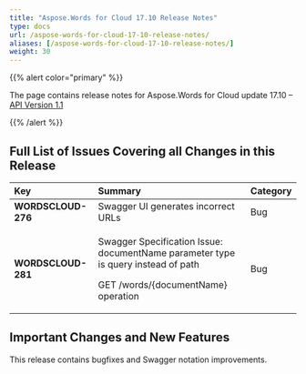 ```yaml
---
title: "Aspose.Words for Cloud 17.10 Release Notes"
type: docs
url: /aspose-words-for-cloud-17-10-release-notes/
aliases: [/aspose-words-for-cloud-17-10-release-notes/]
weight: 30
---
```


{{% alert color="primary" %}} 

The page contains release notes for Aspose.Words for Cloud update 17.10 – [API Version 1.1](https://apireference.aspose.cloud/)

{{% /alert %}} 
## Full List of Issues Covering all Changes in this Release

|**Key**|**Summary**|**Category**|
| :- | :- | :- |
|**WORDSCLOUD-276**|Swagger UI generates incorrect URLs|Bug|
|**WORDSCLOUD-281**|<p>Swagger Specification Issue: documentName parameter type is query instead of path</p><p>GET /words/{documentName} operation</p>|Bug|
## Important Changes and New Features
This release contains bugfixes and Swagger notation improvements.
